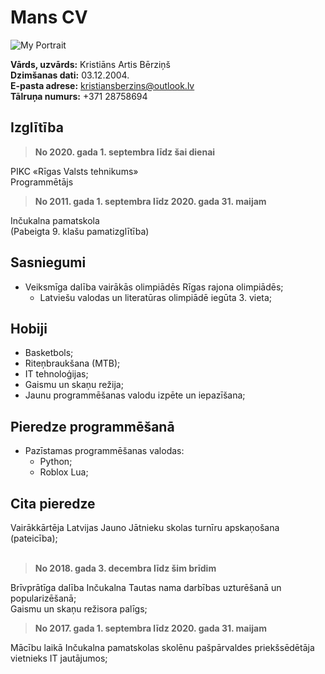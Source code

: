 # **Mans CV**
![My Portrait](https://i.imgur.com/zI2CQmw.png)

**Vārds, uzvārds:** Kristiāns Artis Bērziņš\
**Dzimšanas dati:** 03.12.2004.\
**E-pasta adrese:** kristiansberzins@outlook.lv\
**Tālruņa numurs:** +371 28758694

## Izglītība
> **No 2020. gada 1. septembra līdz šai dienai**

PIKC «Rīgas Valsts tehnikums»\
Programmētājs

> **No 2011. gada 1. septembra līdz 2020. gada 31. maijam**

Inčukalna pamatskola\
(Pabeigta 9. klašu pamatizglītība)


## Sasniegumi
- Veiksmīga dalība vairākās olimpiādēs Rīgas rajona olimpiādēs;
    - Latviešu valodas un literatūras olimpiādē iegūta 3. vieta;


## Hobiji
- Basketbols;
- Riteņbraukšana (MTB);
- IT tehnoloģijas;
- Gaismu un skaņu režija;
- Jaunu programmēšanas valodu izpēte un iepazīšana;


## Pieredze programmēšanā
- Pazīstamas programmēšanas valodas:
    - Python;
    - Roblox Lua;


## Cita pieredze
Vairākkārtēja Latvijas Jauno Jātnieku skolas turnīru apskaņošana (pateicība);
<br/>
<br/>

> **No 2018. gada 3. decembra līdz šim brīdim**

Brīvprātīga dalība Inčukalna Tautas nama darbības uzturēšanā un popularizēšanā;\
Gaismu un skaņu režisora palīgs;

> **No 2017. gada 1. septembra līdz 2020. gada 31. maijam**

Mācību laikā Inčukalna pamatskolas skolēnu pašpārvaldes priekšsēdētāja vietnieks IT jautājumos;